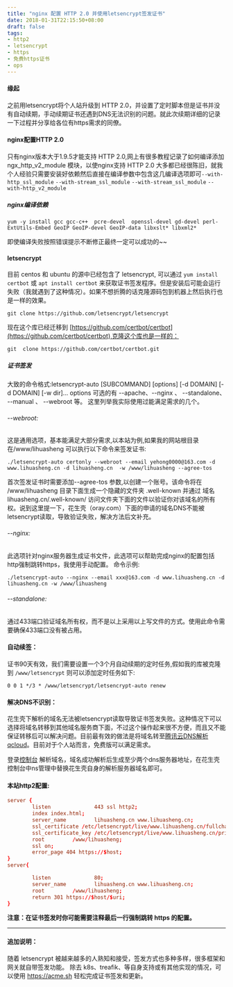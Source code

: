 ```yaml
---
title: "nginx 配置 HTTP 2.0 并使用letsencrypt签发证书"
date: 2018-01-31T22:15:50+08:00
draft: false
tags:
- http2
- letsencrypt
- https
- 免费https证书
- ops
---
```


#### 缘起
之前用letsencrypt将个人站升级到 HTTP 2.0，并设置了定时脚本但是证书并没有自动续期，手动续期证书还遇到DNS无法识别的问题。就此次续期详细的记录一下过程并分享给各位有https需求的同僚。

#### nginx配置HTTP 2.0

只有nginx版本大于1.9.5才能支持 HTTP 2.0,网上有很多教程记录了如何编译添加 ngx_http_v2_module 模块，以使nginx支持 HTTP 2.0 大多都已经很陈旧，就我个人经验只需要安装好依赖然后直接在编译参数中包含这几编译选项即可`--with-http_ssl_module` `--with-stream_ssl_module` `--with-stream_ssl_module` `--with-http_v2_module`

##### nginx编译依赖

```shell
yum -y install gcc gcc-c++  pcre-devel  openssl-devel gd-devel perl-ExtUtils-Embed GeoIP GeoIP-devel GeoIP-data libxslt* libxml2*
```
即使编译失败按照错误提示不断修正最终一定可以成功的~~

#### letsencrypt

目前 centos 和 ubuntu 的源中已经包含了 letsencrypt, 可以通过 `yum install certbot` 或 `apt install certbot` 来获取证书签发程序。但是安装后可能会运行失败（我就遇到了这种情况）。如果不想折腾的话克隆源码包到机器上然后执行也是一样的效果。
```shell
git clone https://github.com/letsencrypt/letsencrypt
```
现在这个库已经迁移到 [https://github.com/certbot/certbot](https://github.com/certbot/certbot),克隆这个库也是一样的：
```shell
git  clone https://github.com/certbot/certbot.git 
```
##### 证书签发

大致的命令格式:letsencrypt-auto [SUBCOMMAND] [options] [-d DOMAIN] [-d DOMAIN] [-w dir]...
options 可选的有 --apache、--nginx  、 --standalone、 --manual 、  --webroot 等。  这里列举我实际使用过能满足需求的几个。

###### --webroot:

这是通用选项，基本能满足大部分需求,以本站为例,如果我的网站根目录在/www/lihuasheng 可以执行以下命令来签发证书:
```shell
./letsencrypt-auto certonly --webroot --email yehong0000@163.com -d www.lihuasheng.cn -d lihuasheng.cn  -w /www/lihuasheng --agree-tos
```
首次签发证书时需要添加--agree-tos 参数,以创建一个账号。该命令将在 /www/lihuasheng 目录下面生成一个隐藏的文件夹 .well-known 并通过 域名 lihuasheng.cn/.well-known/  访问文件夹下面的文件以验证你对该域名的所有权。说到这里提一下，花生壳（oray.com）下面的申请的域名DNS不能被letsencrypt读取，导致验证失败，解决方法后文补充。

###### --nginx:
此选项针对nginx服务器生成证书文件，此选项可以帮助完成nginx的配置包括http强制跳转https，我使用手动配置。
命令示例:
```shell
./letsencrypt-auto --nginx --email xxx@163.com -d www.lihuasheng.cn -d lihuasheng.cn -w /www/lihuasheng
```

###### --standalone:
通过433端口验证域名所有权，而不是以上采用以上写文件的方式。使用此命令需要确保433端口没有被占用。
#### 自动续签：
证书90天有效，我们需要设置一个3个月自动续期的定时任务,假如我的库被克隆到 `/www/letsencrypt` 则可以添加定时任务如下:
```shell
0 0 1 */3 * /www/letsencrypt/letsencrypt-auto renew
```
#### 解决DNS不识别：
花生壳下解析的域名无法被letsencrypt读取导致证书签发失败。这种情况下可以选择将域名转移到其他域名服务商下面，不过这个操作起来很不方便，而且又不能保证转移后可以解决问题。目前最有效的做法是将域名转至[腾讯云DNS解析 qcloud](https://qcloud.com)。目前对于个人站而言，免费版可以满足需求。

登录[控制台](https://console.qcloud.com) 解析域名，域名成功解析后生成至少两个dns服务器地址，在花生壳控制台中ns管理中替换花生壳自身的解析服务器域名即可。

#### 本站http2配置:
```conf
server {
        listen              443 ssl http2;
        index index.html;
        server_name         lihuasheng.cn www.lihuasheng.cn;
        ssl_certificate /etc/letsencrypt/live/www.lihuasheng.cn/fullchain.pem;
        ssl_certificate_key /etc/letsencrypt/live/www.lihuasheng.cn/privkey.pem;
        root         /www/lihuasheng;
        ssl on;
        error_page 404 https://$host;
}
server{

        listen              80;
        server_name         lihuasheng.cn www.lihuasheng.cn;
        root         /www/lihuasheng;
        return 301 https://$host/$uri;
}
```
**注意：在证书签发时你可能需要注释最后一行强制跳转 https 的配置。**


---

#### 追加说明：
随着 letsencrypt 被越来越多的人熟知和接受，签发方式也多种多样，很多框架和网关就自带签发功能。
除去 k8s、treafik、等自身支持或有其他实现的情况，可以使用 https://acme.sh 轻松完成证书签发和更新。